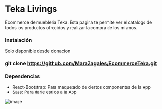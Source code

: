# Teka Livings

Ecommerce de muebleria Teka. Esta pagina te permite ver el catalogo de todos los productos ofrecidos y realizar la compra de los mismos.


### Instalación

Solo disponible desde clonacion

### git clone https://github.com/MaraZagales/EcommerceTeka.git

### Dependencias

- React-Bootstrap: Para maquetado de ciertos componentes de la App 
- Sass: Para darle estilos a la App 

![image](../ecommerce-teka/public/assets/git-teka.gif)
